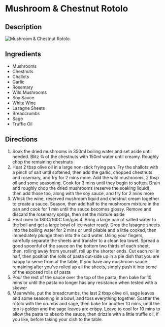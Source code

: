 # Mushroom & Chestnut Rotolo

## Description
![Mushroom & Chestnut Rotolo](https://www.themealdb.com/images/media/meals/ssyqwr1511451678.jpg "Mushroom & Chestnut Rotolo")

## Ingredients
- Mushrooms
- Chestnuts
- Challots
- Garlic
- Rosemary
- Wild Mushrooms
- Soy Sauce
- White Wine
- Lasagne Sheets
- Breadcrumbs
- Sage
- Truffle Oil

## Directions
1. Soak the dried mushrooms in 350ml boiling water and set aside until needed. Blitz ¾ of the chestnuts with 150ml water until creamy. Roughly chop the remaining chestnuts
2. Heat 2 tbsp olive oil in a large non-stick frying pan. Fry the shallots with a pinch of salt until softened, then add the garlic, chopped chestnuts and rosemary, and fry for 2 mins more. Add the wild mushrooms, 2 tbsp oil and some seasoning. Cook for 3 mins until they begin to soften. Drain and roughly chop the dried mushrooms (reserve the soaking liquid), then add those too, along with the soy sauce, and fry for 2 mins more
3. Whisk the wine, reserved mushroom liquid and chestnut cream together to create a sauce. Season, then add half to the mushroom mixture in the pan and cook for 1 min until the sauce becomes glossy. Remove and discard the rosemary sprigs, then set the mixture aside
4. Heat oven to 180C/160C fan/gas 4. Bring a large pan of salted water to the boil and get a large bowl of ice water ready. Drop the lasagne sheets into the boiling water for 2 mins or until pliable and a little cooked, then immediately plunge them into the cold water. Using your fingers, carefully separate the sheets and transfer to a clean tea towel. Spread a good spoonful of the sauce on the bottom two thirds of each sheet, then, rolling away from yourself, roll up the shorter ends. Cut each roll in half, then position the rolls of pasta cut-side up in a pie dish that you are happy to serve from at the table. If you have any mushroom sauce remaining after you’ve rolled up all the sheets, simply push it into some of the exposed rolls of pasta
5. Pour the rest of the sauce over the top of the pasta, then bake for 10 mins or until the pasta no longer has any resistance when tested with a skewer
6. Meanwhile, put the breadcrumbs, the last 2 tbsp olive oil, sage leaves and some seasoning in a bowl, and toss everything together. Scatter the rotolo with the crumbs and sage, then bake for another 10 mins, until the top is golden and the sage leaves are crispy. Leave to cool for 10 mins to allow the pasta to absorb the sauce, then drizzle with a little truffle oil, if you like, before taking your dish to the table.

